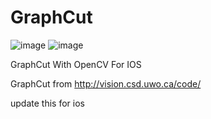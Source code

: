 GraphCut
========
![image](https://github.com/agentlink/GraphCut/raw/master/IMG_2175.PNG)
![image](https://github.com/agentlink/GraphCut/raw/master/IMG_2176.PNG)

GraphCut With OpenCV For IOS

GraphCut from http://vision.csd.uwo.ca/code/

update this for ios
